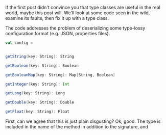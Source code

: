 
If the first post didn't convince you that type classes are useful in the real
world, maybe this post will. We'll look at some code seen in the wild, examine
its faults, then fix it up with a type class.

The code addresses the problem of deserializing some type-lossy configuration
format (e.g. JSON, properties files).

```scala
val config = 


getString(key: String): String

getBoolean(key: String): Boolean

getBooleanMap(key: String): Map[String, Boolean]

getInteger(key: String): Int

getLong(key: String): Long

getDouble(key: String): Double

getFloat(key: String): Float
```

First, can we agree that this is just plain disgusting? Ok, good. The type is
included in the name of the method in addition to the signature, and 


